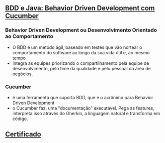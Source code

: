 ## [BDD e Java: Behavior Driven Development com Cucumber](https://cursos.alura.com.br/course/bdd-cucumber-java)

### Behavior Driven Development ou Desenvolvimento Orientado ao Comportamento

* O BDD é um metódo ágil, baseado em testes que vão nortear o comportamento do software ao longo da sua vida útil e, ao
  mesmo tempo
* Integra as equipes priorizando o compartilhamento pela equipe de desenvolvimento, pelo time da qualidade e pelo
  pessoal da área de negócios.

### Cucumber

* é uma ferramenta que suporta BDD, que é o acrônimo para Behavior Driven Development
* o Cucumber faz, uma "documentação" executável. Pega as features, interpreta isso através do Gherkin, a linguagem
  natural e transforma em código.

## [Certificado](https://cursos.alura.com.br/certificate/wesleyschwartz/bdd-cucumber-java)